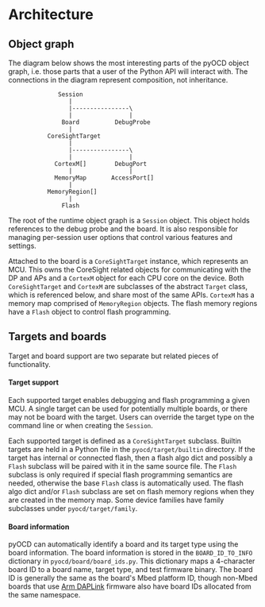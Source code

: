 Architecture
============

## Object graph

The diagram below shows the most interesting parts of the pyOCD object graph, i.e. those parts
that a user of the Python API will interact with. The connections in the diagram represent
composition, not inheritance.

```
              Session
                 |
                 |----------------\
                 |                |
               Board          DebugProbe
                 |
           CoreSightTarget
                 |
                 |----------------\
                 |                |
             CortexM[]        DebugPort
                 |                |
             MemoryMap       AccessPort[]
                 |
           MemoryRegion[]
                 |
               Flash
```

The root of the runtime object graph is a `Session` object. This object holds references to the debug
probe and the board. It is also responsible for managing per-session user options that control
various features and settings.

Attached to the board is a `CoreSightTarget` instance, which represents an MCU. This owns the
CoreSight related objects for communicating with the DP and APs and a `CortexM` object for each CPU
core on the device. Both `CoreSightTarget` and `CortexM` are subclasses of the abstract `Target`
class, which is referenced below, and share most of the same APIs. `CortexM` has a memory map
comprised of `MemoryRegion` objects. The flash memory regions have a `Flash` object to control flash
programming.

## Targets and boards

Target and board support are two separate but related pieces of functionality.

#### Target support

Each supported target enables debugging and flash programming a given MCU. A single target can be
used for potentially multiple boards, or there may not be board with the target. Users can
override the target type on the command line or when creating the `Session`.

Each supported target is defined as a `CoreSightTarget` subclass. Builtin targets are held in a
Python file in the `pyocd/target/builtin` directory. If the target has internal or connected flash,
then a flash algo dict and possibly a `Flash` subclass will be paired with it in the same source
file. The `Flash` subclass is only required if special flash programming semantics are needed,
otherwise the base `Flash` class is automatically used. The flash algo dict and/or `Flash` subclass
are set on flash memory regions when they are created in the memory map. Some device families have
family subclasses under `pyocd/target/family`.

#### Board information

pyOCD can automatically identify a board and its target type using the board information.
The board information is stored in the `BOARD_ID_TO_INFO` dictionary in `pyocd/board/board_ids.py`.
This dictionary maps a 4-character board ID to a board name, target type, and test firmware binary.
The board ID is generally the same as the board's Mbed platform ID, though non-Mbed boards that use
[Arm DAPLink](https://github.com/ARMmbed/DAPLink) firmware also have board IDs allocated from
the same namespace.
